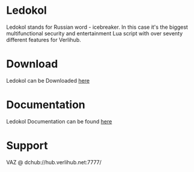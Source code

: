 Ledokol
=======

Ledokol stands for Russian word - icebreaker. In this case it's the biggest multifunctional security and entertainment Lua script with over seventy different features for Verlihub.

Download
=======

Ledokol can be Downloaded [here](https://ledo.feardc.net/)

Documentation
=======

Ledokol Documentation can be found [here](https://github.com/verlihub/ledokol/wiki)

Support
=======

VAZ @ dchub://hub.verlihub.net:7777/
